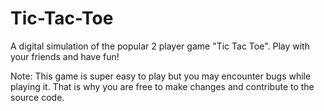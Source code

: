 # Tic-Tac-Toe
A digital simulation of the popular 2 player game "Tic Tac Toe". Play with your friends and have fun!

Note: This game is super easy to play but you may encounter bugs while playing it. 
That is why you are free to make changes and contribute to the source code.

